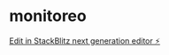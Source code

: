 # monitoreo

[Edit in StackBlitz next generation editor ⚡️](https://stackblitz.com/~/github.com/jklogex/monitoreo)